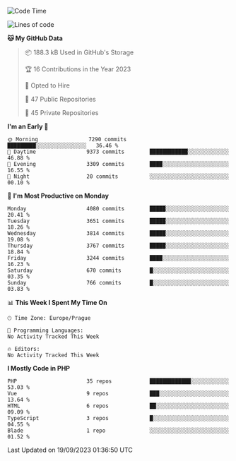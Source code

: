 <!--START_SECTION:waka-->
![Code Time](http://img.shields.io/badge/Code%20Time-1%2C583%20hrs%2058%20mins-blue)

![Lines of code](https://img.shields.io/badge/From%20Hello%20World%20I%27ve%20Written-6.5%20million%20lines%20of%20code-blue)

**🐱 My GitHub Data** 

> 📦 188.3 kB Used in GitHub's Storage 
 > 
> 🏆 16 Contributions in the Year 2023
 > 
> 💼 Opted to Hire
 > 
> 📜 47 Public Repositories 
 > 
> 🔑 45 Private Repositories 
 > 
**I'm an Early 🐤** 

```text
🌞 Morning                7290 commits        █████████░░░░░░░░░░░░░░░░   36.46 % 
🌆 Daytime                9373 commits        ████████████░░░░░░░░░░░░░   46.88 % 
🌃 Evening                3309 commits        ████░░░░░░░░░░░░░░░░░░░░░   16.55 % 
🌙 Night                  20 commits          ░░░░░░░░░░░░░░░░░░░░░░░░░   00.10 % 
```
📅 **I'm Most Productive on Monday** 

```text
Monday                   4080 commits        █████░░░░░░░░░░░░░░░░░░░░   20.41 % 
Tuesday                  3651 commits        █████░░░░░░░░░░░░░░░░░░░░   18.26 % 
Wednesday                3814 commits        █████░░░░░░░░░░░░░░░░░░░░   19.08 % 
Thursday                 3767 commits        █████░░░░░░░░░░░░░░░░░░░░   18.84 % 
Friday                   3244 commits        ████░░░░░░░░░░░░░░░░░░░░░   16.23 % 
Saturday                 670 commits         █░░░░░░░░░░░░░░░░░░░░░░░░   03.35 % 
Sunday                   766 commits         █░░░░░░░░░░░░░░░░░░░░░░░░   03.83 % 
```


📊 **This Week I Spent My Time On** 

```text
🕑︎ Time Zone: Europe/Prague

💬 Programming Languages: 
No Activity Tracked This Week

🔥 Editors: 
No Activity Tracked This Week
```

**I Mostly Code in PHP** 

```text
PHP                      35 repos            █████████████░░░░░░░░░░░░   53.03 % 
Vue                      9 repos             ███░░░░░░░░░░░░░░░░░░░░░░   13.64 % 
HTML                     6 repos             ██░░░░░░░░░░░░░░░░░░░░░░░   09.09 % 
TypeScript               3 repos             █░░░░░░░░░░░░░░░░░░░░░░░░   04.55 % 
Blade                    1 repo              ░░░░░░░░░░░░░░░░░░░░░░░░░   01.52 % 
```




 Last Updated on 19/09/2023 01:36:50 UTC
<!--END_SECTION:waka-->
<!--
**AlexKratky/AlexKratky** is a ✨ _special_ ✨ repository because its `README.md` (this file) appears on your GitHub profile.

Here are some ideas to get you started:

- 🔭 I’m currently working on ...
- 🌱 I’m currently learning ...
- 👯 I’m looking to collaborate on ...
- 🤔 I’m looking for help with ...
- 💬 Ask me about ...
- 📫 How to reach me: ...
- 😄 Pronouns: ...
- ⚡ Fun fact: ...
-->
